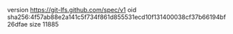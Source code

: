 version https://git-lfs.github.com/spec/v1
oid sha256:4f57ab88e2a141c5f734f861d855531ecd10f131400038cf37b66194bf26dfae
size 11885
